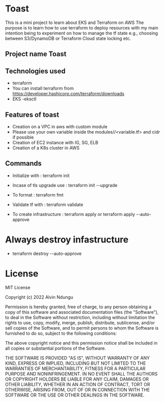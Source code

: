 # Toast
This is a mini project to learn about EKS and Terraform on AWS
The purpose is to learn how to use terraform to deploy resources with my main intention being to experiment on how to manage the tf state e.g., choosing between S3/DynamoDB or Terraform Cloud state locking etc.

## Project name Toast

## Technologies used
 - terraform
  - You can install terraform from https://developer.hashicorp.com/terraform/downloads
  - EKS
  -eksctl


## Features of toast
 - Creation on a VPC in aws with custom module 
  - Please use your own variable inside the modules/<module>/<variable.tf> and cidr if possible
 - Creation of EC2 instance with IG, SG, ELB
 - Creation of a K8s cluster in AWS

## Commands
 - Initialize with : terraform init
 - Incase of tls upgrade use : terraform init --upgrade
 - To format : terraform fmt
 - Validate tf with : terraform validate

 - To create infrastructure : terraform apply or terraform apply --auto-approve

# Always destroy infastructure 
 - terraform destroy --auto-approve

# License
MIT License

Copyright (c) 2022 Alvin Ndungu

Permission is hereby granted, free of charge, to any person obtaining a copy of this software and associated documentation files (the "Software"), to deal in the Software without restriction, including without limitation the rights to use, copy, modify, merge, publish, distribute, sublicense, and/or sell copies of the Software, and to permit persons to whom the Software is furnished to do so, subject to the following conditions:

The above copyright notice and this permission notice shall be included in all copies or substantial portions of the Software.

THE SOFTWARE IS PROVIDED "AS IS", WITHOUT WARRANTY OF ANY KIND, EXPRESS OR IMPLIED, INCLUDING BUT NOT LIMITED TO THE WARRANTIES OF MERCHANTABILITY, FITNESS FOR A PARTICULAR PURPOSE AND NONINFRINGEMENT. IN NO EVENT SHALL THE AUTHORS OR COPYRIGHT HOLDERS BE LIABLE FOR ANY CLAIM, DAMAGES OR OTHER LIABILITY, WHETHER IN AN ACTION OF CONTRACT, TORT OR OTHERWISE, ARISING FROM, OUT OF OR IN CONNECTION WITH THE SOFTWARE OR THE USE OR OTHER DEALINGS IN THE SOFTWARE.
